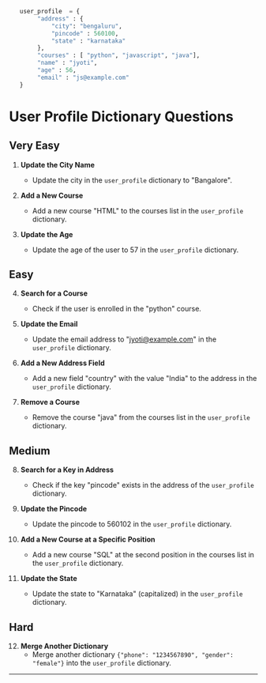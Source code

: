 ```python 
   user_profile  = {
        "address" : {
            "city": "bengaluru",
            "pincode" : 560100,
            "state" : "karnataka"
        },
        "courses" : [ "python", "javascript", "java"],
        "name" : "jyoti",
        "age" : 56,
        "email" : "js@example.com"
   }
```

# User Profile Dictionary Questions

## Very Easy

1. **Update the City Name**
   - Update the city in the `user_profile` dictionary to "Bangalore".

2. **Add a New Course**
   - Add a new course "HTML" to the courses list in the `user_profile` dictionary.

3. **Update the Age**
   - Update the age of the user to 57 in the `user_profile` dictionary.

## Easy

4. **Search for a Course**
   - Check if the user is enrolled in the "python" course.

5. **Update the Email**
   - Update the email address to "jyoti@example.com" in the `user_profile` dictionary.

6. **Add a New Address Field**
   - Add a new field "country" with the value "India" to the address in the `user_profile` dictionary.

7. **Remove a Course**
   - Remove the course "java" from the courses list in the `user_profile` dictionary.

## Medium

8. **Search for a Key in Address**
   - Check if the key "pincode" exists in the address of the `user_profile` dictionary.

9. **Update the Pincode**
   - Update the pincode to 560102 in the `user_profile` dictionary.

10. **Add a New Course at a Specific Position**
    - Add a new course "SQL" at the second position in the courses list in the `user_profile` dictionary.

11. **Update the State**
    - Update the state to "Karnataka" (capitalized) in the `user_profile` dictionary.

## Hard

12. **Merge Another Dictionary**
    - Merge another dictionary `{"phone": "1234567890", "gender": "female"}` into the `user_profile` dictionary.

---
